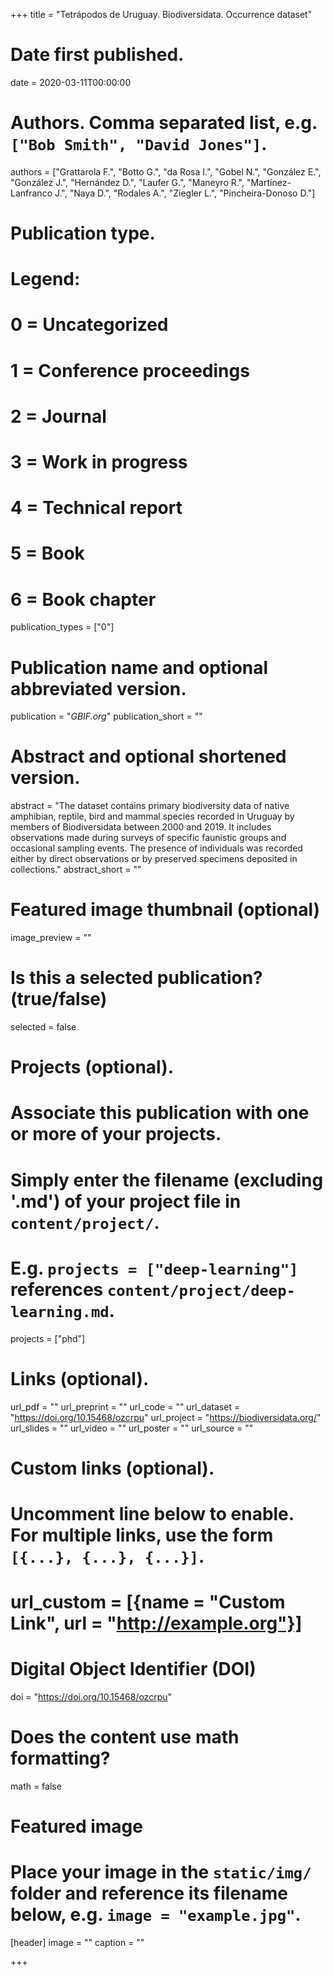 +++
title = "Tetrápodos de Uruguay. Biodiversidata. Occurrence dataset"

# Date first published.
date = 2020-03-11T00:00:00

# Authors. Comma separated list, e.g. `["Bob Smith", "David Jones"]`.
authors = ["Grattarola F.", "Botto G.", "da Rosa I.", "Gobel N.", "González E.", "González J.", "Hernández D.", "Laufer G.", "Maneyro R.", "Martínez-Lanfranco J.", "Naya D.", "Rodales A.", "Ziegler L.", "Pincheira-Donoso D."]

# Publication type.
# Legend:
# 0 = Uncategorized
# 1 = Conference proceedings
# 2 = Journal
# 3 = Work in progress
# 4 = Technical report
# 5 = Book
# 6 = Book chapter
publication_types = ["0"]

# Publication name and optional abbreviated version.
publication = "*GBIF.org*"
publication_short = ""

# Abstract and optional shortened version.
abstract = "The dataset contains primary biodiversity data of native amphibian, reptile, bird and mammal species recorded in Uruguay by members of Biodiversidata between 2000 and 2019. It includes observations made during surveys of specific faunistic groups and occasional sampling events. The presence of individuals was recorded either by direct observations or by preserved specimens deposited in collections."
abstract_short = ""

# Featured image thumbnail (optional)
image_preview = ""

# Is this a selected publication? (true/false)
selected = false

# Projects (optional).
#   Associate this publication with one or more of your projects.
#   Simply enter the filename (excluding '.md') of your project file in `content/project/`.
#   E.g. `projects = ["deep-learning"]` references `content/project/deep-learning.md`.
projects = ["phd"]

# Links (optional).
url_pdf = ""
url_preprint = ""
url_code = ""
url_dataset = "https://doi.org/10.15468/ozcrpu"
url_project = "https://biodiversidata.org/"
url_slides = ""
url_video = ""
url_poster = ""
url_source = ""

# Custom links (optional).
#   Uncomment line below to enable. For multiple links, use the form `[{...}, {...}, {...}]`.
# url_custom = [{name = "Custom Link", url = "http://example.org"}]

# Digital Object Identifier (DOI)
doi = "https://doi.org/10.15468/ozcrpu"

# Does the content use math formatting?
math = false

# Featured image
# Place your image in the `static/img/` folder and reference its filename below, e.g. `image = "example.jpg"`.
[header]
image = ""
caption = ""

+++
